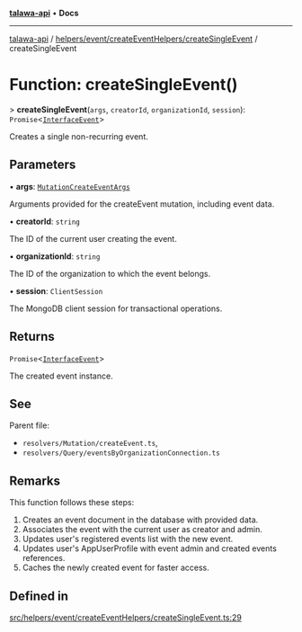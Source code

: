 [**talawa-api**](../../../../../README.md) • **Docs**

***

[talawa-api](../../../../../modules.md) / [helpers/event/createEventHelpers/createSingleEvent](../README.md) / createSingleEvent

# Function: createSingleEvent()

\> **createSingleEvent**(`args`, `creatorId`, `organizationId`, `session`): `Promise`\<[`InterfaceEvent`](../../../../../models/Event/interfaces/InterfaceEvent.md)\>

Creates a single non-recurring event.

## Parameters

• **args**: [`MutationCreateEventArgs`](../../../../../types/generatedGraphQLTypes/type-aliases/MutationCreateEventArgs.md)

Arguments provided for the createEvent mutation, including event data.

• **creatorId**: `string`

The ID of the current user creating the event.

• **organizationId**: `string`

The ID of the organization to which the event belongs.

• **session**: `ClientSession`

The MongoDB client session for transactional operations.

## Returns

`Promise`\<[`InterfaceEvent`](../../../../../models/Event/interfaces/InterfaceEvent.md)\>

The created event instance.

## See

Parent file:
- `resolvers/Mutation/createEvent.ts`,
- `resolvers/Query/eventsByOrganizationConnection.ts`

## Remarks

This function follows these steps:
1. Creates an event document in the database with provided data.
2. Associates the event with the current user as creator and admin.
3. Updates user's registered events list with the new event.
4. Updates user's AppUserProfile with event admin and created events references.
5. Caches the newly created event for faster access.

## Defined in

[src/helpers/event/createEventHelpers/createSingleEvent.ts:29](https://github.com/PalisadoesFoundation/talawa-api/blob/f4877b986932181336f42a7336754de05976cd97/src/helpers/event/createEventHelpers/createSingleEvent.ts#L29)
